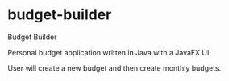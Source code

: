 # budget-builder
Budget Builder


Personal budget application written in Java with a JavaFX UI.

User will create a new budget and then create monthly budgets.
